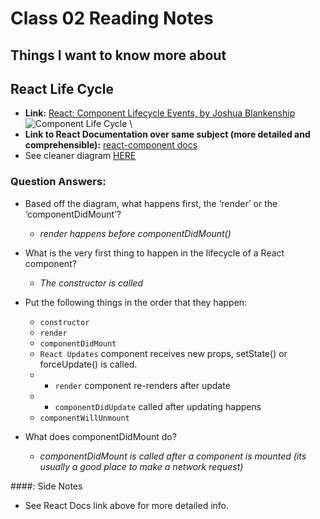 # Class 02 Reading Notes

## Things I want to know more about

## React Life Cycle

- **Link:** [React: Component Lifecycle Events, by Joshua Blankenship](https://medium.com/@joshuablankenshipnola/react-component-lifecycle-events-cb77e670a093)
\
![Component Life Cycle](https://miro.medium.com/max/2000/0*0saPKFiTUk6W3FYp)
\ 
- **Link to React Documentation over same subject (more detailed and comprehensible):** [react-component docs](https://reactjs.org/docs/react-component.html)
- See cleaner diagram [HERE](https://projects.wojtekmaj.pl/react-lifecycle-methods-diagram/)

### Question Answers: 

- Based off the diagram, what happens first, the ‘render’ or the ‘componentDidMount’?
    - *render happens before componentDidMount()*

- What is the very first thing to happen in the lifecycle of a React component?
    - *The constructor is called*
    
- Put the following things in the order that they happen: 

    - `constructor`
    - `render`
    - `componentDidMount`
    - `React Updates` component receives new props, setState() or forceUpdate() is called.
    - + `render` component re-renders after update
    - + `componentDidUpdate` called after updating happens
    - `componentWillUnmount`

- What does componentDidMount do?

    - *componentDidMount is called after a component is mounted (its usually a good place to make a network request)*

####: Side Notes

- See React Docs link above for more detailed info.